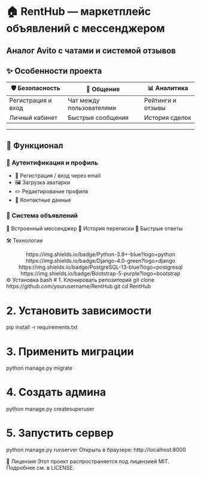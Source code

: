 # 🏠 RentHub — маркетплейс объявлений с мессенджером  

**Аналог Avito с чатами и системой отзывов**  
---

## ✨ Особенности проекта

<div align="center">
  
| 🛡️ Безопасность | 💬 Общение | 📊 Аналитика |
|----------------|-----------|-------------|
| Регистрация и вход | Чат между пользователями | Рейтинги и отзывы |
| Личный кабинет | Быстрые сообщения | История сделок |

</div>

---

## 🚀 Функционал

### 🔐 Аутентификация и профиль
- 📝 Регистрация / вход через email
- 🖼️ Загрузка аватарки
- ✏️ Редактирование профиля
- 📍 Контактные данные

### 🏡 Система объявлений
💬 Встроенный мессенджер
📅 История переписки
🚀 Быстрые ответы

🛠 Технологии
<div align="center">
https://img.shields.io/badge/Python-3.9+-blue?logo=python
https://img.shields.io/badge/Django-4.0-green?logo=django
https://img.shields.io/badge/PostgreSQL-13-blue?logo=postgresql
https://img.shields.io/badge/Bootstrap-5-purple?logo=bootstrap

</div>
⚙️ Установка
bash
# 1. Клонировать репозиторий
git clone https://github.com/yourusername/RentHub.git
cd RentHub

# 2. Установить зависимости
pip install -r requirements.txt

# 3. Применить миграции
python manage.py migrate

# 4. Создать админа
python manage.py createsuperuser

# 5. Запустить сервер
python manage.py runserver
Открыть в браузере: http://localhost:8000

📜 Лицензия
Этот проект распространяется под лицензией MIT. Подробнее см. в LICENSE.
